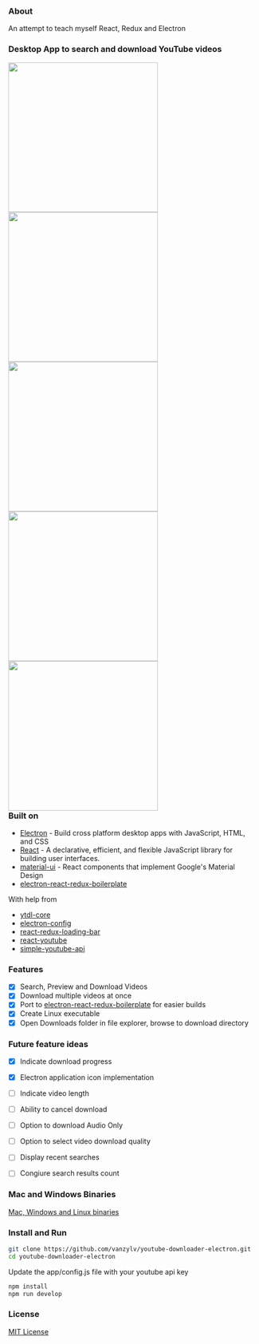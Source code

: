 ### About

An attempt to teach myself React, Redux and Electron

### Desktop App to search and download YouTube videos
<div style="float:left">
<img src="https://i.imgur.com/Tu4yVRn.png" width="300">

<img src="https://i.imgur.com/Jr7rybd.png" width="300">

<img src="https://i.imgur.com/tU9Uvpw.png" width="300">

<img src="https://i.imgur.com/ORMi6hm.png" width="300">

<img src="https://i.imgur.com/VWLuLou.png" width="300">
</div>

### Built on

 - [Electron](https://github.com/electron/electron) - Build cross platform desktop apps with JavaScript, HTML, and CSS 
 - [React](https://github.com/facebook/react) - A declarative, efficient, and flexible JavaScript library for building user interfaces.
 - [material-ui](https://github.com/mui-org/material-ui) - React components that implement Google's Material Design
 - [electron-react-redux-boilerplate](https://github.com/jschr/electron-react-redux-boilerplate)

With help from
 - [ytdl-core](https://github.com/fent/node-ytdl-core)
 - [electron-config](https://github.com/sindresorhus/electron-store)
 - [react-redux-loading-bar](https://github.com/mironov/react-redux-loading-bar)
 - [react-youtube](https://github.com/troybetz/react-youtube)
 - [simple-youtube-api](https://github.com/HyperCoder2975/simple-youtube-api)

### Features
 - [x] Search, Preview and Download Videos
 - [x] Download multiple videos at once
 - [x] Port to [electron-react-redux-boilerplate](https://github.com/jschr/electron-react-redux-boilerplate) for easier builds
 - [x] Create Linux executable
 - [x] Open Downloads folder in file explorer, browse to download directory
 
 ### Future feature ideas
 - [x] Indicate download progress
 - [x] Electron application icon implementation
 - [ ] Indicate video length
 - [ ] Ability to cancel download
 - [ ] Option to download Audio Only
 - [ ] Option to select video download quality
 - [ ] Display recent searches
 - [ ] Congiure search results count
 
 
 

### Mac and Windows Binaries

[Mac, Windows and Linux binaries](https://github.com/vanzylv/youtube-downloader-electron/releases/)

### Install and Run

```bash
git clone https://github.com/vanzylv/youtube-downloader-electron.git
cd youtube-downloader-electron
```

Update the app/config.js file with your youtube api key

```bash
npm install
npm run develop
```

### License
[MIT License](LICENSE)

 
 